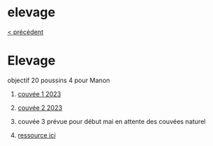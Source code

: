 # elevage

[< précédent](../README.md)

# Elevage

objectif 20 poussins
4 pour Manon

1. [couvée 1 2023 ](./couvee-1-2023.md)
1. [couvée 2 2023 ](./couvee-2-2023.md)

1. couvée 3 prévue pour début mai en attente des couvées naturel

1. [ressource ici](https://drive.google.com/drive/folders/1I__qjxEh1sCJ4AayCAMzUQfmE0Y2ApiA?usp=sharing)
